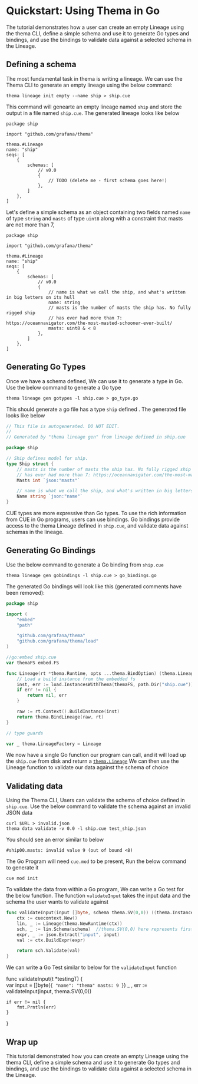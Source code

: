# Quickstart: Using Thema in Go

The tutorial demonstrates how a user can create an empty Lineage using the thema CLI, define a simple schema and use it to generate Go types and bindings, and use the bindings to validate data against a selected schema in the Lineage.

## Defining a schema
The most fundamental task in thema is writing a lineage. We can use the Thema CLI to generate an empty lineage using the below command:

```
thema lineage init empty --name ship > ship.cue 
```

This command will genearte an empty lineage named `ship` and store the output in a file named `ship.cue`. The generated lineage looks like below

```cue
package ship

import "github.com/grafana/thema"

thema.#Lineage
name: "ship"
seqs: [
	{
		schemas: [
			// v0.0
			{
				// TODO (delete me - first schema goes here!)
			},
		]
	},
]
```

Let's define a simple schema as an object containing two fields named `name` of type `string` and `masts` of type `uint8` along with a constraint that masts are not more than 7,  

```cue
package ship

import "github.com/grafana/thema"

thema.#Lineage
name: "ship"
seqs: [
	{
		schemas: [
			// v0.0
			{
				// name is what we call the ship, and what's written in big letters on its hull
				name: string
				// masts is the number of masts the ship has. No fully rigged ship
				// has ever had more than 7: https://oceannavigator.com/the-most-masted-schooner-ever-built/
				masts: uint8 & < 8
			},
		]
	},
]
```

## Generating Go Types

Once we have a schema defined, We can use it to generate a type in Go. Use the below command to generate a Go type


```
thema lineage gen gotypes -l ship.cue > go_type.go 
```

This should generate a go file has a type `ship` defined . The generated file looks like below

```go
// This file is autogenerated. DO NOT EDIT.
//
// Generated by "thema lineage gen" from lineage defined in ship.cue

package ship

// Ship defines model for ship.
type Ship struct {
	// masts is the number of masts the ship has. No fully rigged ship
	// has ever had more than 7: https://oceannavigator.com/the-most-masted-schooner-ever-built/
	Masts int `json:"masts"`

	// name is what we call the ship, and what's written in big letters on its hull
	Name string `json:"name"`
}
```


CUE types are more expressive than Go types. To use the rich information from CUE in Go programs, users can use bindings. Go bindings provide access to the thema Lineage defined in `ship.cue`, and validate data against schemas in the lineage.

## Generating Go Bindings

Use the below command to generate a Go binding from `ship.cue`

```
thema lineage gen gobindings -l ship.cue > go_bindings.go
```

The generated Go bindings will look like this (generated comments have been removed):

```go
package ship

import (
	"embed"
	"path"

	"github.com/grafana/thema"
	"github.com/grafana/thema/load"
)

//go:embed ship.cue
var themaFS embed.FS

func Lineage(rt *thema.Runtime, opts ...thema.BindOption) (thema.Lineage, error) {
	// Load a build instance from the embedded fs
	inst, err := load.InstancesWithThema(themaFS, path.Dir("ship.cue"))
	if err != nil {
		return nil, err
	}

	raw := rt.Context().BuildInstance(inst)
	return thema.BindLineage(raw, rt)
}

// type guards

var _ thema.LineageFactory = Lineage
```
We now have a single Go function our program can call, and it will load up the `ship.cue` from disk and return a [`thema.Lineage`](https://pkg.go.dev/github.com/grafana/thema#Lineage)
We can then use the Lineage function to validate our data against the schema of choice

## Validating data

Using the Thema CLI, Users can validate the schema of choice defined in `ship.cue`. Use the below command to validate the schema against an invalid JSON data 

```
curl $URL > invalid.json
thema data validate -v 0.0 -l ship.cue test_ship.json
```

You should see an error similar to below
```
#ship00.masts: invalid value 9 (out of bound <8)
```

The Go Program will need `cue.mod` to be present, Run the below command to generate it

```
cue mod init
```

To validate the data from within a Go program, We can write a Go test for the below function. The function `validateInput` takes the input data and the schema the user wants to validate against


```go
func validateInput(input []byte, schema thema.SV(0,0)) ((thema.Instance, error)) {    
    ctx := cuecontext.New()
    lin, _ := Lineage(thema.NewRuntime(ctx))
    sch, _ := lin.Schema(schema)  //thema.SV(0,0) here represents first schema of first sequence
    expr, _ := json.Extract("input", input)
    val := ctx.BuildExpr(expr)

    return sch.Validate(val)
}
```

We can write a Go Test similar to below for the `validateInput` function

func validateInput(t *testingT) {    
	var input = []byte(`{
        "name": "thema"
        masts: 9
    }`)
    _ , err := validateInput(input, thema.SV(0,0))

	if err != nil {
		fmt.Prntln(err)
	}
}

## Wrap up
This tutorial demonstrated how you can create an empty Lineage using the thema CLI, define a simple schema and use it to generate Go types and bindings, and use the bindings to validate data against a selected schema in the Lineage. 